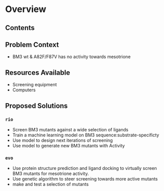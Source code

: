 # Overview

## Contents

## Problem Context
- BM3 wt & A82F/F87V has no activity towards mesotrione
## Resources Available
- Screening equipment
- Computers
## Proposed Solutions
### `rio`
- Screen BM3 mutants against a wide selection of ligands
- Train a machine learning model on BM3 sequence:substrate-specificty
- Use model to design next iterations of screening
- Use model to generate new BM3 mutants with Activity
### `evo`
- Use protein structure prediction and ligand docking to virtually screen BM3 mutants for mesotrione activity.
- Use genetic algorithm to steer screening towards more active mutants
- make and test a selection of mutants
